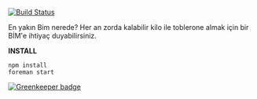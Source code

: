 [![Build Status](https://travis-ci.org/hasantayyar/bimbul.png)](https://travis-ci.org/hasantayyar/bimbul)

En yakın Bim nerede? Her an zorda kalabilir kilo ile toblerone almak için bir BİM'e ihtiyaç duyabilirsiniz.

**INSTALL**

    npm install
    foreman start 

[![Greenkeeper badge](https://badges.greenkeeper.io/hasantayyar/bimbul.svg)](https://greenkeeper.io/)